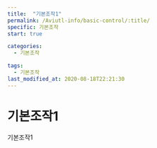 ```yaml
---
title:  "기본조작1"
permalink: /Aviutl-info/basic-control/:title/
specific: 기본조작
start: true

categories:
  - 기본조작

tags:
  - 기본조작
last_modified_at: 2020-08-18T22:21:30
---
```


# 기본조작1
기본조작1